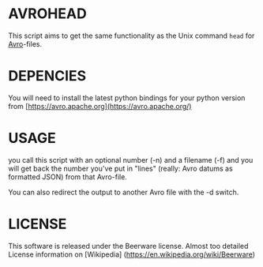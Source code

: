 AVROHEAD
========

This script aims to get the same functionality as the Unix command `head` for [Avro](https://avro.apache.org/)-files.

DEPENCIES
=========

You will need to install the latest python bindings for your python version from [https://avro.apache.org](https://avro.apache.org/)

USAGE
=====

you call this script with an optional number (-n) and a filename (-f) and you will get back the number you've put in "lines" (really: Avro datums as formatted JSON) from that Avro-file.

You can also redirect the output to another Avro file with the -d switch.

LICENSE
=======

This software is released under the Beerware license. Almost too detailed License information on [Wikipedia] (https://en.wikipedia.org/wiki/Beerware)
